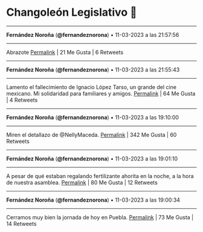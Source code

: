 # Changoleón Legislativo 🙈
*****
**Fernández Noroña** (**@fernandeznorona**) • 11-03-2023 a las 21:57:56
*****
Abrazote
[Permalink](https://twitter.com/fernandeznorona/status/1634795841008418816) | 21 Me Gusta | 6 Retweets
*****
**Fernández Noroña** (**@fernandeznorona**) • 11-03-2023 a las 21:55:43
*****
Lamento el fallecimiento de Ignacio López Tarso, un grande del cine mexicano. Mi solidaridad para familiares y amigos.
[Permalink](https://twitter.com/fernandeznorona/status/1634795282822057985) | 64 Me Gusta | 4 Retweets
*****
**Fernández Noroña** (**@fernandeznorona**) • 11-03-2023 a las 19:10:00
*****
Miren el detallazo de ⁦@NellyMaceda⁩.
[Permalink](https://twitter.com/fernandeznorona/status/1634753580044550145) | 342 Me Gusta | 60 Retweets
*****
**Fernández Noroña** (**@fernandeznorona**) • 11-03-2023 a las 19:01:10
*****
A pesar de qué estaban regalando fertilizante ahorita en la noche, a la hora de nuestra asamblea.
[Permalink](https://twitter.com/fernandeznorona/status/1634751355968700417) | 80 Me Gusta | 12 Retweets
*****
**Fernández Noroña** (**@fernandeznorona**) • 11-03-2023 a las 19:00:34
*****
Cerramos muy bien la jornada de hoy en Puebla.
[Permalink](https://twitter.com/fernandeznorona/status/1634751207045742592) | 73 Me Gusta | 14 Retweets